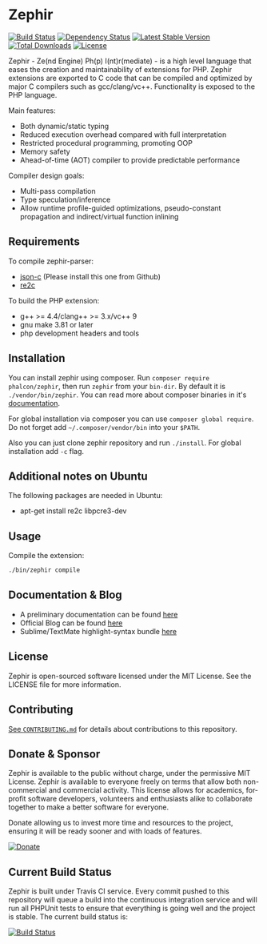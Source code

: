 Zephir
======

[![Build Status](https://secure.travis-ci.org/phalcon/zephir.svg?branch=master)](http://travis-ci.org/phalcon/zephir)
[![Dependency Status](https://www.versioneye.com/package/phalcon:zephir/badge.png)](https://www.versioneye.com/package/phalcon:zephir)
[![Latest Stable Version](https://poser.pugx.org/phalcon/zephir/v/stable.png)](https://packagist.org/packages/phalcon/zephir)
[![Total Downloads](https://poser.pugx.org/phalcon/zephir/downloads.png)](https://packagist.org/packages/phalcon/zephir)
[![License](https://poser.pugx.org/phalcon/zephir/license.svg)](https://packagist.org/packages/phalcon/zephir)

Zephir - Ze(nd Engine) Ph(p) I(nt)r(mediate) - is a high level language that eases the creation and maintainability
of extensions for PHP. Zephir extensions are exported to C code that can be compiled and optimized by major C compilers
such as gcc/clang/vc++. Functionality is exposed to the PHP language.

Main features:

* Both dynamic/static typing
* Reduced execution overhead compared with full interpretation
* Restricted procedural programming, promoting OOP
* Memory safety
* Ahead-of-time (AOT) compiler to provide predictable performance

Compiler design goals:

* Multi-pass compilation
* Type speculation/inference
* Allow runtime profile-guided optimizations, pseudo-constant propagation and indirect/virtual function inlining

Requirements
------------

To compile zephir-parser:

* [json-c](https://github.com/phalcon/json-c) (Please install this one from Github)
* [re2c](http://re2c.org/)

To build the PHP extension:

* g++ >= 4.4/clang++ >= 3.x/vc++ 9
* gnu make 3.81 or later
* php development headers and tools

Installation
------------
You can install zephir using composer.
Run `composer require phalcon/zephir`, then run `zephir`
from your `bin-dir`. By default it is `./vendor/bin/zephir`.
You can read more about composer binaries
in it's [documentation](https://getcomposer.org/doc/articles/vendor-binaries.md).

For global installation via composer you can use `composer global require`.
Do not forget add `~/.composer/vendor/bin` into your `$PATH`.

Also you can just clone zephir repository and run `./install`.
For global installation add `-c` flag.

Additional notes on Ubuntu
--------------------------
The following packages are needed in Ubuntu:

* apt-get install re2c libpcre3-dev

Usage
-----
Compile the extension:

```bash
./bin/zephir compile
```

Documentation & Blog
--------------------
* A preliminary documentation can be found [here](http://zephir-lang.com/)
* Official Blog can be found [here](http://blog.zephir-lang.com/)
* Sublime/TextMate highlight-syntax bundle [here](http://github.com/phalcon/zephir-sublime)

License
-------
Zephir is open-sourced software licensed under the MIT License. See the LICENSE file for more information.

Contributing
------------
[See `CONTRIBUTING.md`](https://github.com/phalcon/zephir/blob/master/CONTRIBUTING.md) for details about contributions to this repository.

Donate & Sponsor
----------------
Zephir is available to the public without charge, under the permissive MIT License.
Zephir is available to everyone freely on terms that allow both non-commercial and commercial activity.
This license allows for academics, for-profit software developers, volunteers and enthusiasts alike to
collaborate together to make a better software for everyone.

Donate allowing us to invest more time and resources to the project,
ensuring it will be ready sooner and with loads of features.

[![Donate](https://www.paypalobjects.com/en_US/i/btn/btn_donate_LG.gif)](https://www.paypal.com/cgi-bin/webscr?cmd=_s-xclick&hosted_button_id=8N7LHE5QH376N)

Current Build Status
--------------------
Zephir is built under Travis CI service. Every commit pushed to this repository will queue a build into the continuous integration service and will run all PHPUnit tests to ensure that everything is going well and the project is stable. The current build status is:

[![Build Status](https://secure.travis-ci.org/phalcon/zephir.svg?branch=master)](http://travis-ci.org/phalcon/zephir)
